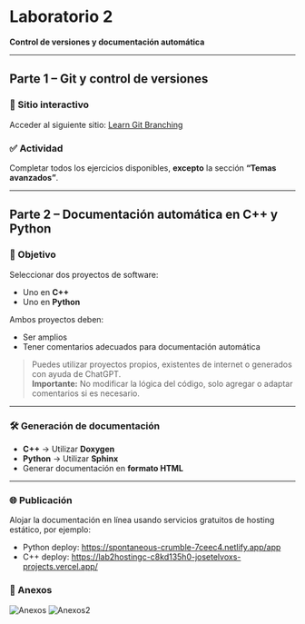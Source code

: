 # Laboratorio 2  
**Control de versiones y documentación automática**

---

## Parte 1 – Git y control de versiones

### 🔗 Sitio interactivo
Acceder al siguiente sitio: [Learn Git Branching](https://learngitbranching.js.org/)

### ✅ Actividad
Completar todos los ejercicios disponibles, **excepto** la sección **“Temas avanzados”**.

---

## Parte 2 – Documentación automática en C++ y Python

### 🎯 Objetivo
Seleccionar dos proyectos de software:

- Uno en **C++**
- Uno en **Python**

Ambos proyectos deben:

- Ser amplios
- Tener comentarios adecuados para documentación automática

> Puedes utilizar proyectos propios, existentes de internet o generados con ayuda de ChatGPT.  
> **Importante:** No modificar la lógica del código, solo agregar o adaptar comentarios si es necesario.

---

### 🛠️ Generación de documentación

- **C++** → Utilizar **Doxygen**
- **Python** → Utilizar **Sphinx**
- Generar documentación en **formato HTML**

---

### 🌐 Publicación

Alojar la documentación en línea usando servicios gratuitos de hosting estático, por ejemplo:

- Python deploy: https://spontaneous-crumble-7ceec4.netlify.app/app
- C++ deploy: https://lab2hostingc-c8kd135h0-josetelvoxs-projects.vercel.app/

### 📝 Anexos

![Anexos](./ie-0417/Lab2/Seccion1/ejemplo1.jpeg)
![Anexos2](./ie-0417/Lab2/Seccion1/ejemplo2.jpeg)

